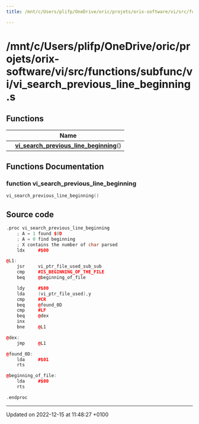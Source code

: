 ```yaml
---
title: /mnt/c/Users/plifp/OneDrive/oric/projets/orix-software/vi/src/functions/subfunc/vi/vi_search_previous_line_beginning.s

---
```


# /mnt/c/Users/plifp/OneDrive/oric/projets/orix-software/vi/src/functions/subfunc/vi/vi_search_previous_line_beginning.s



## Functions

|                | Name           |
| -------------- | -------------- |
| | **[vi_search_previous_line_beginning](Files/vi__search__previous__line__beginning_8s.md#function-vi-search-previous-line-beginning)**() |


## Functions Documentation

### function vi_search_previous_line_beginning

```cpp
vi_search_previous_line_beginning()
```




## Source code

```cpp
.proc vi_search_previous_line_beginning
    ; A = 1 found $0D
    ; A = 0 find beginning
    ; X contains the number of char parsed
    ldx     #$00

@L1:
    jsr     vi_ptr_file_used_sub_sub
    cmp     #IS_BEGINNING_OF_THE_FILE
    beq     @beginning_of_file

    ldy     #$00
    lda     (vi_ptr_file_used),y
    cmp     #CR
    beq     @found_0D
    cmp     #LF
    beq     @dex
    inx
    bne     @L1

@dex:
    jmp     @L1

@found_0D:
    lda     #$01
    rts

@beginning_of_file:
    lda     #$00
    rts

.endproc
```


-------------------------------

Updated on 2022-12-15 at 11:48:27 +0100
